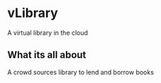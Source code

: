 # vLibrary

A virtual library in the cloud

## What its all about

A crowd sources library to lend and borrow books